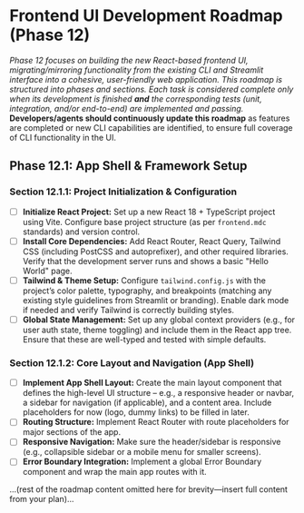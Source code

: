 # Frontend UI Development Roadmap (Phase 12)

*Phase 12 focuses on building the new React-based frontend UI, migrating/mirroring functionality from the existing CLI and Streamlit interface into a cohesive, user-friendly web application. This roadmap is structured into phases and sections. Each task is considered complete only when its development is finished **and** the corresponding tests (unit, integration, and/or end-to-end) are implemented and passing.* **Developers/agents should continuously update this roadmap** as features are completed or new CLI capabilities are identified, to ensure full coverage of CLI functionality in the UI.

## Phase 12.1: App Shell & Framework Setup

### Section 12.1.1: Project Initialization & Configuration
- [ ] **Initialize React Project:** Set up a new React 18 + TypeScript project using Vite. Configure base project structure (as per `frontend.mdc` standards) and version control.
- [ ] **Install Core Dependencies:** Add React Router, React Query, Tailwind CSS (including PostCSS and autoprefixer), and other required libraries. Verify that the development server runs and shows a basic "Hello World" page.
- [ ] **Tailwind & Theme Setup:** Configure `tailwind.config.js` with the project’s color palette, typography, and breakpoints (matching any existing style guidelines from Streamlit or branding). Enable dark mode if needed and verify Tailwind is correctly building styles.
- [ ] **Global State Management:** Set up any global context providers (e.g., for user auth state, theme toggling) and include them in the React app tree. Ensure that these are well-typed and tested with simple defaults.

### Section 12.1.2: Core Layout and Navigation (App Shell)
- [ ] **Implement App Shell Layout:** Create the main layout component that defines the high-level UI structure – e.g., a responsive header or navbar, a sidebar for navigation (if applicable), and a content area. Include placeholders for now (logo, dummy links) to be filled in later.
- [ ] **Routing Structure:** Implement React Router with route placeholders for major sections of the app.
- [ ] **Responsive Navigation:** Make sure the header/sidebar is responsive (e.g., collapsible sidebar or a mobile menu for smaller screens).
- [ ] **Error Boundary Integration:** Implement a global Error Boundary component and wrap the main app routes with it.

...(rest of the roadmap content omitted here for brevity—insert full content from your plan)...

